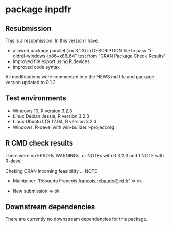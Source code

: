 # package inpdfr

## Resubmission
This is a resubmission. In this version I have:
* allowed package parallel (>= 3.1.3) in DESCRIPTION file to pass 
    "r-oldrel-windows-ix86+x86_64" test from "CRAN Package Check Results"
* improved file export using R.devices
* improved code syntax

All modifications were commented into the NEWS.md file and package version updated to 0.1.2

## Test environments
* Windows 10, R version 3.2.3
* Linux Debian Jessie, R version 3.2.3
* Linux Ubuntu LTS 12.04, R version 3.2.3
* Windows, R-devel with win-builder.r-project.org

## R CMD check results
There were no ERRORs,WARNINGs, or NOTEs with R 3.2.3 and 1 NOTE with R-devel:

Cheking CRAN incoming feasibility ... NOTE

* Maintainer: 'Rebaudo Francois <francois.rebaudo@ird.fr>'
=> ok

* New submission
=> ok

## Downstream dependencies
There are currently no downstream dependencies for this package.

